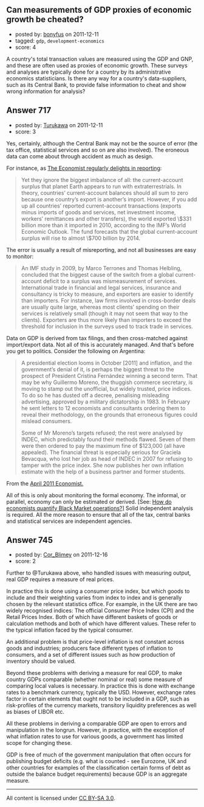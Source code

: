 ## Can measurements of  GDP proxies of economic growth be cheated?

- posted by: [bonyfus](https://stackexchange.com/users/-1/479-bonyfus) on 2011-12-11
- tagged: `gdp`, `development-economics`
- score: 4

A country's total transaction values are measured using the GDP and GNP, and these are often used as proxies of economic growth. These surveys and analyses are typically done for a country by its administrative economics statisticians. Is there any way for a country's data-suppliers, such as its Central Bank, to provide false information to cheat and show wrong information for analysis?


## Answer 717

- posted by: [Turukawa](https://stackexchange.com/users/-1/48-turukawa) on 2011-12-11
- score: 3

<p>Yes, certainly, although the Central Bank may not be the source of error (the tax office, statistical services and so on are also involved).  The eroneous data can come about through accident as much as design.  </p>

<p>For instance, as <a href="http://www.economist.com/node/21538100/tw/te/ar/exportstomars" rel="nofollow">The Economist regularly delights in reporting</a>:</p>

<blockquote>
  <p>Yet they ignore the biggest imbalance of all: the current-account
  surplus that planet Earth appears to run with extraterrestrials. In
  theory, countries’ current-account balances should all sum to zero
  because one country’s export is another’s import. However, if you add
  up all countries’ reported current-account transactions (exports minus
  imports of goods and services, net investment income, workers’
  remittances and other transfers), the world exported \$331 billion more
  than it imported in 2010, according to the IMF’s World Economic
  Outlook. The fund forecasts that the global current-account surplus
  will rise to almost \$700 billion by 2014.</p>
</blockquote>

<p>The error is usually a result of misreporting, and not all businesses are easy to monitor:</p>

<blockquote>
  <p>An IMF study in 2009, by Marco Terrones and Thomas Helbling, concluded
  that the biggest cause of the switch from a global current-account
  deficit to a surplus was mismeasurement of services. International
  trade in financial and legal services, insurance and consultancy is
  tricky to measure, and exporters are easier to identify than
  importers. For instance, law firms involved in cross-border deals are
  usually quite large, whereas most clients’ spending on their services
  is relatively small (though it may not seem that way to the clients).
  Exporters are thus more likely than importers to exceed the threshold
  for inclusion in the surveys used to track trade in services.</p>
</blockquote>

<p>Data on GDP is derived from tax filings, and then cross-matched against import/export data.  Not all of this is accurately managed.  And that's before you get to politics.  Consider the following on Argentina:</p>

<blockquote>
  <p>A presidential election looms in October [2011] and inflation, and the
  government’s denial of it, is perhaps the biggest threat to the
  prospect of President Cristina Fernández winning a second term. That
  may be why Guillermo Moreno, the thuggish commerce secretary, is
  moving to stamp out the unofficial, but widely trusted, price indices.
  To do so he has dusted off a decree, penalising misleading
  advertising, approved by a military dictatorship in 1983. In February
  he sent letters to 12 economists and consultants ordering them to
  reveal their methodology, on the grounds that erroneous figures could
  mislead consumers.</p>
  
  <p>Some of Mr Moreno’s targets refused; the rest were analysed by INDEC,
  which predictably found their methods flawed. Seven of them were then
  ordered to pay the maximum fine of $123,000 (all have appealed). The
  financial threat is especially serious for Graciela Bevacqua, who lost
  her job as head of INDEC in 2007 for refusing to tamper with the price
  index. She now publishes her own inflation estimate with the help of a
  business partner and former students.</p>
</blockquote>

<p>From the <a href="http://www.economist.com/node/18587317" rel="nofollow">April 2011 Economist.</a></p>

<p>All of this is only about monitoring the formal economy.  The informal, or parallel, economy can only be estimated or derived.  [See: <a href="http://economics.stackexchange.com/questions/259/how-do-economists-quantify-black-market-operations/262#262">How do economists quantify Black Market operations?]</a> Solid independent analysis is required.  All the more reason to ensure that all of the tax, central banks and statistical services are independent agencies.</p>



## Answer 745

- posted by: [Cor_Blimey](https://stackexchange.com/users/-1/494-cor-blimey) on 2011-12-16
- score: 2

Further to @Turukawa above, who handled issues with measuring output, real GDP requires a measure of real prices.

In practice this is done using a consumer price index, but which goods to include and their weighting varies from index to index and is generally chosen by the relevant statistics office. For example, in the UK there are two widely recognised indices: The official Consumer Price Index (CPI) and the Retail Prices Index. Both of which have different baskets of goods or calculation methods and both of which have different values. These refer to the typical inflation faced by the typical consumer.

An additional problem is that price-level inflation is not constant across goods and industries; producers face different types of inflation to consumers, and a set of different issues such as how production of inventory should be valued.

Beyond these problems with deriving a measure for real GDP, to make country GDPs comparable (whether nominal or real) some measure of comparing local values is necessary. In practice this is done with exchange rates to a benchmark currency, typically the USD. However, exchange rates factor in certain elements that ought not to be included in a GDP, such as risk-profiles of the currency markets, transitory liquidity preferences as well as biases of LIBOR etc.

All these problems in deriving a comparable GDP are open to errors and manipulation in the longrun. However, in practice, with the exception of what inflation rates to use for various goods, a government has limited scope for changing these. 

GDP is free of much of the government manipulation that often occurs for publishing budget deficits (e.g. what is counted - see Eurozone, UK and other countries for examples of the classification certain forms of debt as outside the balance budget requirements) because GDP is an aggregate measure.



---

All content is licensed under [CC BY-SA 3.0](https://creativecommons.org/licenses/by-sa/3.0/).
